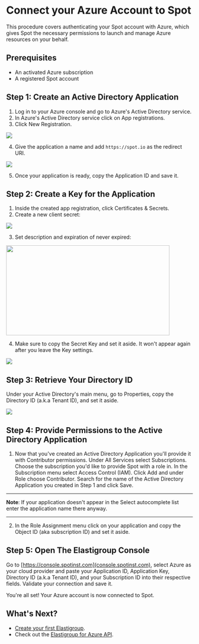 # Connect your Azure Account to Spot

This procedure covers authenticating your Spot account with Azure, which gives Spot the necessary permissions to launch and manage Azure resources on your behalf.

## Prerequisites

- An activated Azure subscription
- A registered Spot account

## Step 1: Create an Active Directory Application

1. Log in to your Azure console and go to Azure's Active Directory service.
2. In Azure's Active Directory service click on App registrations.
3. Click New Registration.

<img src="/connect-your-cloud-provider/_media/azure1-768x248.png" />

4. Give the application a name and add `https://spot.io` as the redirect URI.

<img src="/connect-your-cloud-provider/_media/azure2-1024x774.png" />

5. Once your application is ready, copy the Application ID and save it.

## Step 2: Create a Key for the Application

1. Inside the created app registration, click Certificates & Secrets.
2. Create a new client secret:

<img src="/connect-your-cloud-provider/_media/azure3-768x240.png" />

3. Set description and expiration of never expired:

<img src="/connect-your-cloud-provider/_media/azure4-768x424.png" width="441" height="243" />

4. Make sure to copy the Secret Key and set it aside. It won't appear again after you leave the Key settings.

<img src="/connect-your-cloud-provider/_media/azure5-1024x631.png" />

## Step 3: Retrieve Your Directory ID

Under your Active Directory's main menu, go to Properties, copy the Directory ID (a.k.a Tenant ID), and set it aside.

<img src="/connect-your-cloud-provider/_media/azure6-1024x481.png" />

## Step 4: Provide Permissions to the Active Directory Application

1. Now that you've created an Active Directory Application you'll provide it with Contributor permissions.
   Under All Services select Subscriptions. Choose the subscription you'd like to provide Spot with a role in.
   In the Subscription menu select Access Control (IAM). Click Add and under Role choose Contributor.
   Search for the name of the Active Directory Application you created in Step 1 and click Save.

---

**Note**: If your application doesn't appear in the Select autocomplete list enter the application name there anyway.

---

2. In the Role Assignment menu click on your application and copy the Object ID (aka subscription ID) and set it aside.

## Step 5: Open The Elastigroup Console

Go to [https://console.spotinst.com](console.spotinst.com), select Azure as your cloud provider and paste your Application ID, Application Key, Directory ID (a.k.a Tenant ID), and your Subscription ID into their respective fields. Validate your connection and save it.

You're all set! Your Azure account is now connected to Spot.

## What's Next?

- [Create your first Elastigroup](elastigroup/getting-started/create-an-elastigroup-for-azure).
- Check out the [Elastigroup for Azure API](https://help.spot.io/spotinst-api/elastigroup/microsoft-azure/create/).

